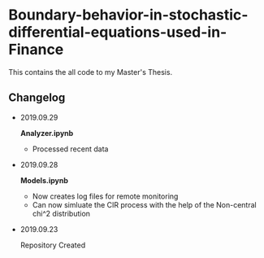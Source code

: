 # Boundary-behavior-in-stochastic-differential-equations-used-in-Finance
This contains the all code to my Master's Thesis.
## Changelog
* 2019.09.29

  **Analyzer.ipynb**
    * Processed recent data
* 2019.09.28
  
  **Models.ipynb**
    * Now creates log files for remote monitoring
    * Can now simluate the CIR process with the help of the Non-central chi^2 distribution
* 2019.09.23
  
  Repository Created
